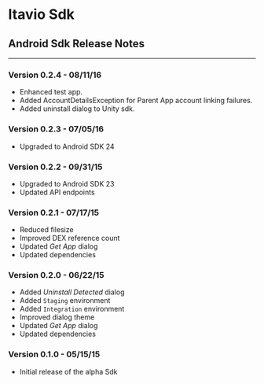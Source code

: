 # Itavio Sdk
## Android Sdk Release Notes
---
### Version 0.2.4 - 08/11/16
* Enhanced test app.
* Added AccountDetailsException for Parent App account linking failures.
* Added uninstall dialog to Unity sdk.

### Version 0.2.3 - 07/05/16
* Upgraded to Android SDK 24

### Version 0.2.2 - 09/31/15
* Upgraded to Android SDK 23
* Updated API endpoints

### Version 0.2.1 - 07/17/15
* Reduced filesize
* Improved DEX reference count
* Updated *Get App* dialog
* Updated dependencies

### Version 0.2.0 - 06/22/15
* Added *Uninstall Detected* dialog
* Added `Staging` environment
* Added `Integration` environment
* Improved dialog theme
* Updated *Get App* dialog
* Updated dependencies

### Version 0.1.0 - 05/15/15
* Initial release of the alpha Sdk

